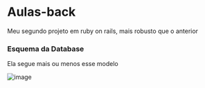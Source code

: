 <h1>Aulas-back</h1>
<p>Meu segundo projeto em ruby on rails, mais robusto que o anterior</p>
<h3>Esquema da Database</h3>
<p>Ela segue mais ou menos esse modelo</p>

![image](https://github.com/AlgumCorrupto/aulas-back/assets/112904295/51977dec-f197-4364-8f42-386d62b42aa4)

